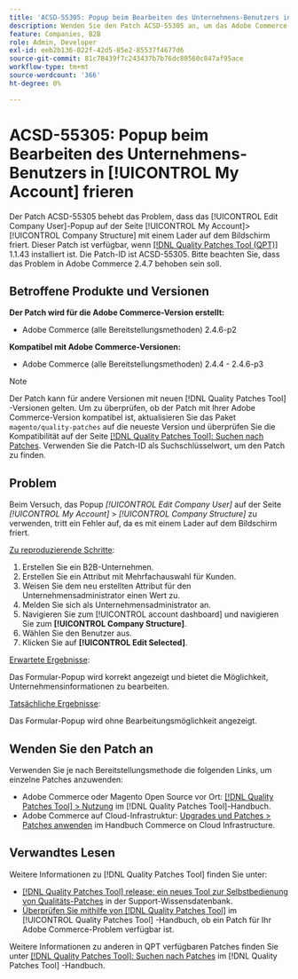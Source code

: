 ```yaml
---
title: 'ACSD-55305: Popup beim Bearbeiten des Unternehmens-Benutzers in [!UICONTROL My Account] frieren'
description: Wenden Sie den Patch ACSD-55305 an, um das Adobe Commerce-Problem zu beheben, bei dem das Popup-Fenster [!UICONTROL Edit Company User] auf der Seite [!UICONTROL My Account] &gt; [!UICONTROL Company Structure] mit einem Lader auf dem Bildschirm friert.
feature: Companies, B2B
role: Admin, Developer
exl-id: eeb2b136-022f-42d5-85e2-85537f4677d6
source-git-commit: 81c78439f7c243437b7b76dc80560c847af95ace
workflow-type: tm+mt
source-wordcount: '366'
ht-degree: 0%

---
```


# ACSD-55305: Popup beim Bearbeiten des Unternehmens-Benutzers in [!UICONTROL My Account] frieren

Der Patch ACSD-55305 behebt das Problem, dass das [!UICONTROL Edit Company User]-Popup auf der Seite [!UICONTROL My Account]> [!UICONTROL Company Structure] mit einem Lader auf dem Bildschirm friert. Dieser Patch ist verfügbar, wenn [[!DNL Quality Patches Tool (QPT)]](https://experienceleague.adobe.com/en/docs/commerce-knowledge-base/kb/announcements/commerce-announcements/magento-quality-patches-released-new-tool-to-self-serve-quality-patches) 1.1.43 installiert ist. Die Patch-ID ist ACSD-55305. Bitte beachten Sie, dass das Problem in Adobe Commerce 2.4.7 behoben sein soll.

## Betroffene Produkte und Versionen

**Der Patch wird für die Adobe Commerce-Version erstellt:**

* Adobe Commerce (alle Bereitstellungsmethoden) 2.4.6-p2

**Kompatibel mit Adobe Commerce-Versionen:**

* Adobe Commerce (alle Bereitstellungsmethoden) 2.4.4 - 2.4.6-p3

>[!NOTE]
>
>Der Patch kann für andere Versionen mit neuen [!DNL Quality Patches Tool] -Versionen gelten. Um zu überprüfen, ob der Patch mit Ihrer Adobe Commerce-Version kompatibel ist, aktualisieren Sie das Paket `magento/quality-patches` auf die neueste Version und überprüfen Sie die Kompatibilität auf der Seite [[!DNL Quality Patches Tool]: Suchen nach Patches](https://experienceleague.adobe.com/tools/commerce-quality-patches/index.html). Verwenden Sie die Patch-ID als Suchschlüsselwort, um den Patch zu finden.

## Problem

Beim Versuch, das Popup *[!UICONTROL Edit Company User]* auf der Seite *[!UICONTROL My Account]* > *[!UICONTROL Company Structure]* zu verwenden, tritt ein Fehler auf, da es mit einem Lader auf dem Bildschirm friert.

<u>Zu reproduzierende Schritte</u>:

1. Erstellen Sie ein B2B-Unternehmen.
1. Erstellen Sie ein Attribut mit Mehrfachauswahl für Kunden.
1. Weisen Sie dem neu erstellten Attribut für den Unternehmensadministrator einen Wert zu.
1. Melden Sie sich als Unternehmensadministrator an.
1. Navigieren Sie zum [!UICONTROL account dashboard] und navigieren Sie zum **[!UICONTROL Company Structure]**.
1. Wählen Sie den Benutzer aus.
1. Klicken Sie auf **[!UICONTROL Edit Selected]**.

<u>Erwartete Ergebnisse</u>:

Das Formular-Popup wird korrekt angezeigt und bietet die Möglichkeit, Unternehmensinformationen zu bearbeiten.

<u>Tatsächliche Ergebnisse</u>:

Das Formular-Popup wird ohne Bearbeitungsmöglichkeit angezeigt.

## Wenden Sie den Patch an

Verwenden Sie je nach Bereitstellungsmethode die folgenden Links, um einzelne Patches anzuwenden:

* Adobe Commerce oder Magento Open Source vor Ort: [[!DNL Quality Patches Tool] > Nutzung](/help/tools/quality-patches-tool/usage.md) im [!DNL Quality Patches Tool]-Handbuch.
* Adobe Commerce auf Cloud-Infrastruktur: [Upgrades und Patches > Patches anwenden](https://experienceleague.adobe.com/docs/commerce-cloud-service/user-guide/develop/upgrade/apply-patches.html) im Handbuch Commerce on Cloud Infrastructure.

## Verwandtes Lesen

Weitere Informationen zu [!DNL Quality Patches Tool] finden Sie unter:

* [[!DNL Quality Patches Tool] release: ein neues Tool zur Selbstbedienung von Qualitäts-Patches](https://experienceleague.adobe.com/en/docs/commerce-knowledge-base/kb/announcements/commerce-announcements/magento-quality-patches-released-new-tool-to-self-serve-quality-patches) in der Support-Wissensdatenbank.
* [Überprüfen Sie mithilfe von  [!DNL Quality Patches Tool]](/help/tools/quality-patches-tool/patches-available-in-qpt/check-patch-for-magento-issue-with-magento-quality-patches.md) im [!UICONTROL Quality Patches Tool] -Handbuch, ob ein Patch für Ihr Adobe Commerce-Problem verfügbar ist.


Weitere Informationen zu anderen in QPT verfügbaren Patches finden Sie unter [[!DNL Quality Patches Tool]: Suchen nach Patches](https://experienceleague.adobe.com/tools/commerce-quality-patches/index.html) im [!DNL Quality Patches Tool] -Handbuch.
